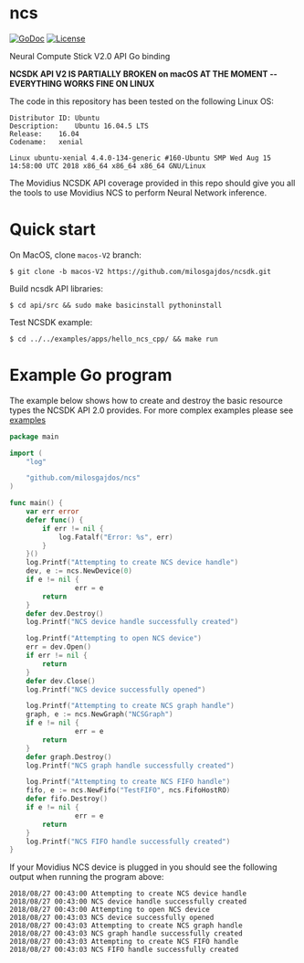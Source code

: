 # ncs

[![GoDoc](https://godoc.org/github.com/milosgajdos/ncs?status.svg)](https://godoc.org/github.com/milosgajdos/ncs)
[![License](https://img.shields.io/:license-apache-blue.svg)](https://opensource.org/licenses/Apache-2.0)

Neural Compute Stick V2.0 API Go binding

**NCSDK API V2 IS PARTIALLY BROKEN on macOS AT THE MOMENT -- EVERYTHING WORKS FINE ON LINUX**

The code in this repository has been tested on the following Linux OS:

```
Distributor ID:	Ubuntu
Description:	Ubuntu 16.04.5 LTS
Release:	16.04
Codename:	xenial

Linux ubuntu-xenial 4.4.0-134-generic #160-Ubuntu SMP Wed Aug 15 14:58:00 UTC 2018 x86_64 x86_64 x86_64 GNU/Linux
```

The Movidius NCSDK API coverage provided in this repo should give you all the tools to use Movidius NCS to perform Neural Network inference.

# Quick start

On MacOS, clone `macos-V2` branch:

```shell
$ git clone -b macos-V2 https://github.com/milosgajdos/ncsdk.git
```

Build ncsdk API libraries:

```shell
$ cd api/src && sudo make basicinstall pythoninstall
```

Test NCSDK example:

```shell
$ cd ../../examples/apps/hello_ncs_cpp/ && make run
```

# Example Go program

The example below shows how to create and destroy the basic resource types the NCSDK API 2.0 provides. For more complex examples please see [examples](./examples)

```go
package main

import (
	"log"

	"github.com/milosgajdos/ncs"
)

func main() {
	var err error
	defer func() {
		if err != nil {
			log.Fatalf("Error: %s", err)
		}
	}()
	log.Printf("Attempting to create NCS device handle")
	dev, e := ncs.NewDevice(0)
	if e != nil {
                err = e
		return
	}
	defer dev.Destroy()
	log.Printf("NCS device handle successfully created")

	log.Printf("Attempting to open NCS device")
	err = dev.Open()
	if err != nil {
		return
	}
	defer dev.Close()
	log.Printf("NCS device successfully opened")

	log.Printf("Attempting to create NCS graph handle")
	graph, e := ncs.NewGraph("NCSGraph")
	if e != nil {
                err = e
		return
	}
	defer graph.Destroy()
	log.Printf("NCS graph handle successfully created")

	log.Printf("Attempting to create NCS FIFO handle")
	fifo, e := ncs.NewFifo("TestFIFO", ncs.FifoHostRO)
	defer fifo.Destroy()
	if e != nil {
                err = e
		return
	}
	log.Printf("NCS FIFO handle successfully created")
}
```

If your Movidius NCS device is plugged in you should see the following output when running the program above:

```console
2018/08/27 00:43:00 Attempting to create NCS device handle
2018/08/27 00:43:00 NCS device handle successfully created
2018/08/27 00:43:00 Attempting to open NCS device
2018/08/27 00:43:03 NCS device successfully opened
2018/08/27 00:43:03 Attempting to create NCS graph handle
2018/08/27 00:43:03 NCS graph handle successfully created
2018/08/27 00:43:03 Attempting to create NCS FIFO handle
2018/08/27 00:43:03 NCS FIFO handle successfully created
```
